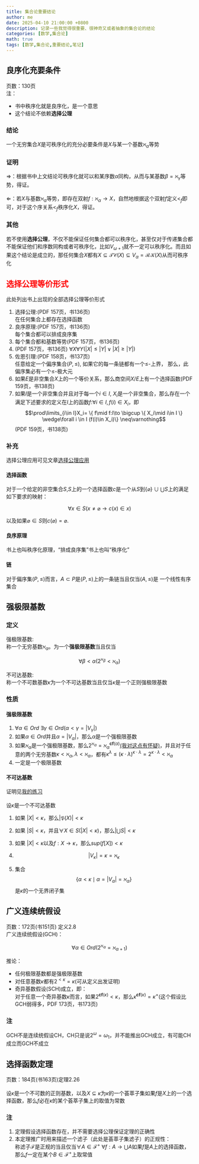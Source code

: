 ```yaml
---
title: 集合论重要结论
author: me
date: 2025-04-10 21:00:00 +0800
description: 记录一些我觉得很重要、很神奇又或者抽象的集合论的结论
categories: [数学,集合论]
math: true
tags: [数学,集合论,重要结论,笔记]
---
```

## 良序化充要条件
页数：130页<br>
注：
* 书中秩序化就是良序化，是一个意思
* 这个结论不依赖**选择公理**

### 结论
一个无穷集合$X$是可秩序化的充分必要条件是$X$与某一个基数$\aleph_\alpha$等势
### 证明
⇒：根据书中上文结论可秩序化就可以和某序数$\alpha$同构，从而与某基数$\beta=\aleph_\gamma$等势，得证。<br><br>
⇐：若$X$与基数$\aleph_\alpha$等势，即存在双射$f:\aleph_\alpha\to X$，自然地根据这个双射$f$定义$<_f$即可，对于这个序关系$<_f$秩序化$X$，得证。
### 其他
若不使用**选择公理**，不仅不能保证任何集合都可以秩序化，甚至仅对于传递集合都不能保证他们和序数同构或者可秩序化，比如$V_{\omega+1}$就不一定可以秩序化。而且如果这个结论是成立的，那任何集合$X$都有$X\subseteq \mathcal{TC}(X)\subseteq V_\alpha = \mathcal{RK}(X)$从而可秩序化
## <span style = "color:red">选择公理等价形式</span>
此处列出书上出现的全部选择公理等价形式

1. 选择公理:(PDF 157页，书136页)<br>
在任何集合上都存在选择函数
2. 良序原理:(PDF 157页，书136页)<br>
每个集合都可以排成良序集
3. 每个集合都和基数等势(PDF 157页，书136页)
4. (PDF 157页，书136页)
$\forall X \forall Y(|X|\leq|Y|\vee |X|\geq|Y|)$
5. 佐恩引理:(PDF 158页，书137页)<br>
任意给定一个偏序集合$(P,\leq)$, 如果它的每一条链都有一个$\leq$-上界， 那么，此偏序集必有一个$\leq$-极大元
6. 如果$E$是非空集合$X$上的一个等价关系，那么商空间$X/E$上有一个选择函数(PDF 159页，书138页)
7. 如果$I$是一个非空集合并且对于每一个$i\in I$, $X_i$是一个非空集合，那么存在一个满足下述要求的定义在$I$上的函数$f$:$\forall i \in I,f(i)\in X_i$，即<br>$$\prod\limits_{i\in I}X_i= \{ f\mid f:I\to \bigcup  \{ X_i\mid i\in I \} \wedge\forall i \in I (f(i)\in X_i)\} \neq\varnothing$$(PDF 159页，书138页)

### 补充
选择公理应用可见文章[选择公理应用](../选择公理应用/)
#### 选择函数
对于一个给定的非空集合$S$,$S$上的一个选择函数$c$是一个从$S$到$\{\varnothing\}\cup \bigcup{S}$上的满足如下要求的映射：

$$
\forall x\in S(x\neq \varnothing \to c(x)\in x)
$$

以及如果$\varnothing\in S$则$c(\varnothing)=\varnothing$. 
#### 良序原理
书上也叫秩序化原理，“排成良序集”书上也叫“秩序化”
#### 链
对于偏序集$(P,\leq)$而言，$A\subset P$是$(P,\leq)$上的一条链当且仅当$(A,\leq)$是
一个线性有序集合
## 强极限基数
### 定义
强极限基数:<br>
称一个无穷基数$\aleph_\alpha$。为一个**强极限基数**当且仅当

$$
\forall \beta<\alpha(2^{\aleph_\beta}<\aleph_\alpha)
$$

不可达基数:<br>
称一个不可数基数$\kappa$为一个不可达基数当且仅当$\kappa$是一个正则强极限基数
### 性质
#### 强极限基数
1. $\forall\alpha\in Ord\ \exists\gamma\in Ord(\alpha<\gamma=\vert V_\gamma\vert)$
2. 如果$\alpha\in Ord$并且$\alpha=\vert V_\alpha\vert$，那么$\alpha$是一个强极限基数
3. 如果$\aleph_\alpha$是一个强极限基数，那么$2^{\aleph_\alpha}=\aleph_\alpha^{\mathbf{cf}(\alpha)}$[(我对这点有怀疑)](../我的集合论问题/#强极限基数性质)，并且对于任意的两个无穷基数$\kappa<\aleph_\alpha,\lambda<\aleph_\alpha$，都有$\kappa^\lambda\leq(\kappa\cdot\lambda)^{\kappa\cdot\lambda}=2^{\kappa\cdot\lambda}<\aleph_\alpha$
4. 一定是一个极限基数

#### 不可达基数
证明见[我的练习](../集合论习题/#不可达基数)<br><br>
设$\kappa$是一个不可达基数

1. 如果
$|X|<\kappa$，那么$|\mathfrak P(X)|<\kappa$
2. 如果
$|S|<\kappa$，并且$\forall X\in S(|X|<\kappa)$，那么$|\bigcup S|<\kappa$
3. 如果
$|X|<\kappa$以及$f:X\to\kappa$，那么$sup(f[X])<\kappa$

4. $$|V_\kappa|=\kappa=\aleph_\kappa$$
5. 集合
$$\{\alpha<\kappa\mid\alpha=|V_\alpha|=\aleph_\alpha\}$$是$\kappa$的一个无界闭子集

## 广义连续统假设
页数：172页(书151页) 定义2.8<br>
广义连续统假设(GCH)：<br>

$$
\forall \alpha\in Ord(2^{\aleph_\alpha}=\aleph_{\alpha+1})
$$

推论：

- 任何极限基数都是强极限基数
- 对任意基数$\kappa$都有$2^{<\kappa}=\kappa$(可从定义出发证明)
- 奇异基数假设(SCH)成立，即：<br>
对于任意一个奇异基数$\kappa$而言，如果$2^{\mathbf{cf}(\kappa)}<\kappa$，那么$\kappa^{\mathbf{cf}(\kappa)}=\kappa^+$(这个假设比GCH弱得多，PDF 173页，书173页)

### 注
GCH不是连续统假设CH，CH只是说$2^\omega=\omega_1$，并不能推出GCH成立，有可能CH成立而GCH不成立

## 选择函数定理
页数：184页(书163页)定理2.26<br><br>
设$\kappa$是一个不可数的正则基数，以及$X\subseteq\kappa$为$\kappa$的一个荟萃子集如果$f$是$X$上的一个选择函数，那么$f$必在$\kappa$的某个荟萃子集上的取值为常数
### 注
1. 定理假设选择函数存在，并不需要选择公理保证定理的正确性
2. 本定理推广时用来描述一个滤子（此处是荟萃子集滤子）的正规性：<br>
称滤子$\mathscr F$是正规的当且仅当$\forall A\in \mathscr F^+\ \forall f:A\to\bigcup A$如果$f$是$A$上的选择函数，那么$f$一定在某个$B\in\mathscr F^+$上取常值
